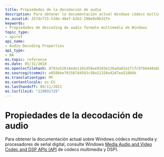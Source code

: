 ```yaml
---
title: Propiedades de la decodación de audio
description: Para obtener la documentación actual Windows códecs multimedia y procesadores de señal digital, consulte Windows Media Audio and Video Codec and DSP APIs (Api de códecs de audio y vídeo multimedia y DSP). | Propiedades de la decodación de audio
ms.assetid: 257dcf15-510e-48ef-b2b2-198e9a9b32fe
keywords:
- Propiedades de descoding de audio formato multimedia de Windows
topic_type:
- apiref
api_name:
- Audio Decoding Properties
api_type:
- NA
ms.topic: reference
ms.date: 05/31/2018
ms.openlocfilehash: 0782a52614e4e1101d58ee9103e126ada83a1f1fc97b6448ab0c3ad50900e826
ms.sourcegitcommit: e858bbe701567d4583c50a11326e42d7ea51804b
ms.translationtype: MT
ms.contentlocale: es-ES
ms.lasthandoff: 08/11/2021
ms.locfileid: "119931725"
---
```

# <a name="audio-decoding-properties"></a>Propiedades de la decodación de audio

Para obtener la documentación actual sobre Windows códecs multimedia y procesadores de señal digital, consulte Windows [Media Audio and Video Codec and DSP APIs (API](/previous-versions//dd464626(v=vs.85)) de códecs multimedia y DSP).

 

 
